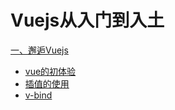 # Vuejs从入门到入土

[一、邂逅Vuejs](./lesson_01/notes/README.md)

- [vue的初体验](#)
- [插值的使用](#)
- [v-bind](./lesson_02/notes/README.md)